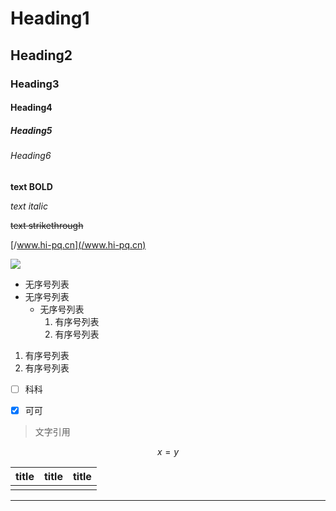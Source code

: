 # Heading1

## Heading2

### Heading3

#### Heading4

##### Heading5

###### Heading6

**text BOLD**

_text italic_

~~text strikethrough~~

[/www.hi-pq.cn](/www.hi-pq.cn)

![](/assets/Developer_Folder_72px_1173163_easyicon.net.ico)

* 无序号列表
* 无序号列表
  * 无序号列表
    1. 有序号列表
    2. 有序号列表

1. 有序号列表
2. 有序号列表



* [ ] 科科
* [x] 可可



> 文字引用

$$x = y$$

| title | title | title |
| :--- | :---: | ---: |
|  |  |  |

---

 

 



